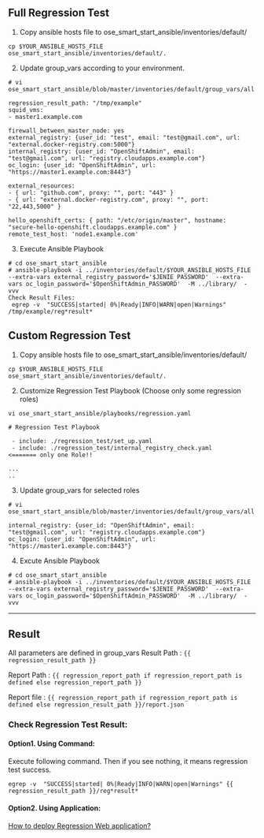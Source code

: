 ## Full Regression Test ##

1. Copy ansible hosts file to ose_smart_start_ansible/inventories/default/
  ```
cp $YOUR_ANSIBLE_HOSTS_FILE ose_smart_start_ansible/inventories/default/.
  ```

2. Update group_vars according to your environment. 
  ```
# vi ose_smart_start_ansible/blob/master/inventories/default/group_vars/all

regression_result_path: "/tmp/example"
squid_vms:
  - master1.example.com

firewall_between_master_node: yes
external_registry: {user_id: "test", email: "test@gmail.com", url: "external.docker-registry.com:5000"}
internal_registry: {user_id: "OpenShiftAdmin", email: "test@gmail.com", url: "registry.cloudapps.example.com"}
oc_login: {user_id: "OpenShiftAdmin", url: "https://master1.example.com:8443"}

external_resources:
  - { url: "github.com", proxy: "", port: "443" }
  - { url: "external.docker-registry.com", proxy: "", port: "22,443,5000" }  

hello_openshift_certs: { path: "/etc/origin/master", hostname: "secure-hello-openshift.cloudapps.example.com" }
remote_test_host: 'node1.example.com'
  ```

3. Execute Ansible Playbook
  ```
# cd ose_smart_start_ansible
# ansible-playbook -i ../inventories/default/$YOUR_ANSIBLE_HOSTS_FILE   --extra-vars external_registry_password='$JENIE_PASSWORD'  --extra-vars oc_login_password='$OpenShiftAdmin_PASSWORD'  -M ../library/  -vvv
Check Result Files:
   egrep -v  "SUCCESS|started| 0%|Ready|INFO|WARN|open|Warnings" /tmp/example/reg*result*
  ```

## Custom Regression Test ##

1. Copy ansible hosts file to ose_smart_start_ansible/inventories/default/
  ```
cp $YOUR_ANSIBLE_HOSTS_FILE ose_smart_start_ansible/inventories/default/.
  ```
  
2. Customize Regression Test Playbook (Choose only some regression roles)
  ```
vi ose_smart_start_ansible/playbooks/regression.yaml

# Regression Test Playbook

   - include: ./regression_test/set_up.yaml
   - include: ./regression_test/internal_registry_check.yaml      <======= only one Role!!

...
..
  ```
      
3. Update group_vars for selected roles
  ```
# vi ose_smart_start_ansible/blob/master/inventories/default/group_vars/all

internal_registry: {user_id: "OpenShiftAdmin", email: "test@gmail.com", url: "registry.cloudapps.example.com"}
oc_login: {user_id: "OpenShiftAdmin", url: "https://master1.example.com:8443"}

  ```
  
4. Excute Ansible Playbook

  ```
# cd ose_smart_start_ansible
# ansible-playbook -i ../inventories/default/$YOUR_ANSIBLE_HOSTS_FILE   --extra-vars external_registry_password='$JENIE_PASSWORD'  --extra-vars oc_login_password='$OpenShiftAdmin_PASSWORD'  -M ../library/  -vvv
  ```

---

## Result 

All parameters are defined in group_vars
Result Path : `{{ regression_result_path }}`

Report Path : `{{ regression_report_path if regression_report_path is defined else regression_report_path }}`

Report file : `{{ regression_report_path if regression_report_path is defined else regression_result_path }}/report.json`

### Check Regression Test Result:
#### Option1. Using Command:
 Execute following command. Then if you see nothing, it means regression test success. 
  ```
egrep -v  "SUCCESS|started| 0%|Ready|INFO|WARN|open|Warnings" {{ regression_result_path }}/reg*result*
  ```
  
#### Option2. Using Application:
  [How to deploy Regression Web application?](https://github.com/Jooho/ose_smart_start_ansible/blob/master/docs/ORIGIN_ANSIBLE.md)
